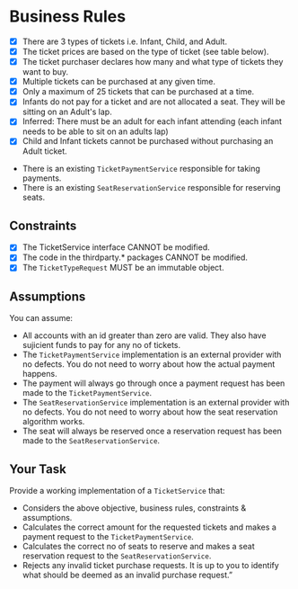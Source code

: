 # Business Rules

- [x] There are 3 types of tickets i.e. Infant, Child, and Adult.
- [x] The ticket prices are based on the type of ticket (see table below).
- [x] The ticket purchaser declares how many and what type of tickets they want to buy.
- [x] Multiple tickets can be purchased at any given time.
- [x] Only a maximum of 25 tickets that can be purchased at a time.
- [x] Infants do not pay for a ticket and are not allocated a seat. They will be sitting on an Adult's lap.
- [x] Inferred: There must be an adult for each infant attending (each infant needs to be able to sit on an adults lap)
- [x] Child and Infant tickets cannot be purchased without purchasing an Adult ticket.
- There is an existing `TicketPaymentService` responsible for taking payments.
- There is an existing `SeatReservationService` responsible for reserving seats.

## Constraints

- [x] The TicketService interface CANNOT be modified.
- [x] The code in the thirdparty.\* packages CANNOT be modified.
- [x] The `TicketTypeRequest` MUST be an immutable object.

## Assumptions

You can assume:

- All accounts with an id greater than zero are valid. They also have sujicient funds to pay for any no of tickets.
- The `TicketPaymentService` implementation is an external provider with no defects. You do not need to worry about how the actual payment happens.
- The payment will always go through once a payment request has been made to the `TicketPaymentService`.
- The `SeatReservationService` implementation is an external provider with no defects. You do not need to worry about how the seat reservation algorithm works.
- The seat will always be reserved once a reservation request has been made to the `SeatReservationService`.

## Your Task

Provide a working implementation of a `TicketService` that:

- Considers the above objective, business rules, constraints & assumptions.
- Calculates the correct amount for the requested tickets and makes a payment request to the `TicketPaymentService`.
- Calculates the correct no of seats to reserve and makes a seat reservation request to the `SeatReservationService`.
- Rejects any invalid ticket purchase requests. It is up to you to identify what should be deemed as an invalid purchase request.”
